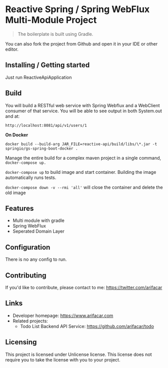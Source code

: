 # Reactive Spring / Spring WebFlux Multi-Module Project
> The boilerplate is built using Gradle.

You can also fork the project from Github and open it in your IDE or other editor.


## Installing / Getting started

Just run ReactiveApiApplication

## Build

You will build a RESTful web service with Spring Webflux and a WebClient consumer of that service. You will be able to see output in both System.out and at:

```
http://localhost:8081/api/v1/users/1
```

**On Docker**

```
docker build --build-arg JAR_FILE=reactive-api/build/libs/\*.jar -t springio/gs-spring-boot-docker .
```

Manage the entire build for a complex maven project in a single command, ```docker-compose up.```

```docker-compose up``` to build image and start container. Building the image automatically runs tests.


```docker-compose down -v --rmi 'all'``` will close the container and delete the old image


## Features

* Multi module with gradle
* Spring WebFlux
* Seperated Domain Layer

## Configuration

There is no any config to run.

## Contributing

If you'd like to contribute, please contact to me: https://twitter.com/arifacar

## Links

- Developer homepage: https://www.arifacar.com
- Related projects:
    - Todo List Backend API Service: https://github.com/arifacar/todo


## Licensing

This project is licensed under Unlicense license. This license does not require you to take the license with you to your project.